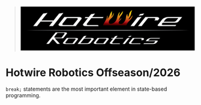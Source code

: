 > ![logo](src\main\deploy\logo.png)
# Hotwire Robotics Offseason/2026
`break;` statements are the most important element in state-based programming.